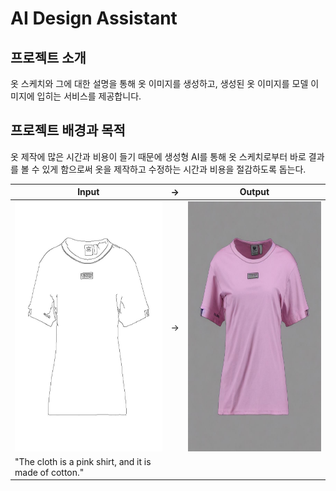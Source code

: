 # AI Design Assistant
## 프로젝트 소개
옷 스케치와 그에 대한 설명을 통해 옷 이미지를 생성하고, 생성된 옷 이미지를 모델 이미지에 입히는 서비스를 제공합니다.
## 프로젝트 배경과 목적
옷 제작에 많은 시간과 비용이 들기 때문에 생성형 AI를 통해 옷 스케치로부터 바로 결과를 볼 수 있게 함으로써 옷을 제작하고 수정하는 시간과 비용을 절감하도록 돕는다.

| Input | → | Output |
|--------|---|-------|
| <img src="./img/input_image.jpg" width="300" height="400"/> | → | <img src="./img/output_image.jpg"  width="300" height="400"/> |
|"The cloth is a pink shirt, and it is made of cotton."|

